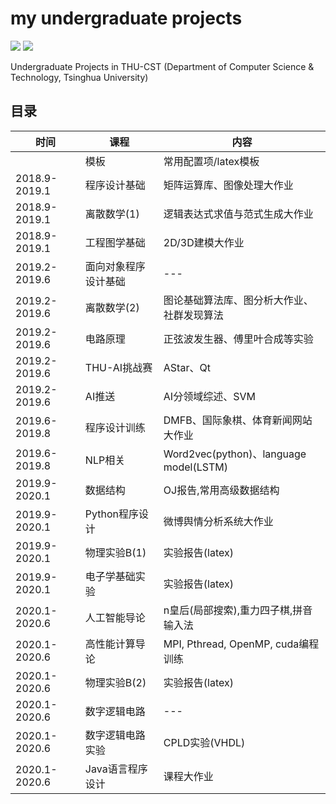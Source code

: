 # my undergraduate projects
![](https://img.shields.io/github/repo-size/liu-hz18/Au_undergraduate)
![](https://img.shields.io/github/license/liu-hz18/Au_undergraduate)


Undergraduate Projects in THU-CST (Department of Computer Science & Technology, Tsinghua University)
## 目录

| 时间 | 课程                    | 内容 |
| ---- | ----------------------- | ---- |
||模板|常用配置项/latex模板|
|2018.9-2019.1|程序设计基础|矩阵运算库、图像处理大作业|
|2018.9-2019.1|离散数学(1)|逻辑表达式求值与范式生成大作业|
|2018.9-2019.1|工程图学基础|2D/3D建模大作业|
|2019.2-2019.6|面向对象程序设计基础|---|
|2019.2-2019.6|离散数学(2)|图论基础算法库、图分析大作业、社群发现算法|
|2019.2-2019.6|电路原理|正弦波发生器、傅里叶合成等实验|
|2019.2-2019.6|THU-AI挑战赛|AStar、Qt|
|2019.2-2019.6|AI推送|AI分领域综述、SVM|
|2019.6-2019.8|程序设计训练|DMFB、国际象棋、体育新闻网站大作业|
|2019.6-2019.8|NLP相关|Word2vec(python)、language model(LSTM)|
|2019.9-2020.1|数据结构|OJ报告,常用高级数据结构|
|2019.9-2020.1|Python程序设计|微博舆情分析系统大作业|
|2019.9-2020.1|物理实验B(1)|实验报告(latex)|
|2019.9-2020.1|电子学基础实验|实验报告(latex)|
|2020.1-2020.6|人工智能导论|n皇后(局部搜索),重力四子棋,拼音输入法|
|2020.1-2020.6|高性能计算导论|MPI, Pthread, OpenMP, cuda编程训练|
|2020.1-2020.6|物理实验B(2)|实验报告(latex)|
|2020.1-2020.6|数字逻辑电路|---|
|2020.1-2020.6|数字逻辑电路实验|CPLD实验(VHDL)|
|2020.1-2020.6|Java语言程序设计|课程大作业|

